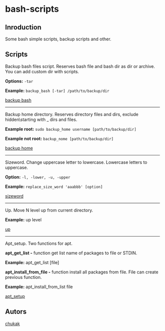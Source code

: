 # bash-scripts
## Inroduction
Some bash simple scripts, backup scripts and other.
## Scripts
Backup bash files script. Reserves bash file and bash dir as dir or archive. You can add custom dir with scripts.

<strong>Options:</strong> `-tar`

<strong>Example:</strong> `backup_bash [-tar] /path/to/backup/dir`

[backup bash](https://github.com/Chukak/bash-scripts/blob/master/backup_bash.sh)
<hr>

Backup home directory. Reserves directory files and dirs, exclude hidden\starting with _ dirs and files.

<strong>Example root:</strong> `sudo backup_home username [path/to/backup/dir]`

<strong>Example not root:</strong> `backup_nome [path/to/backup/dir]`

[backup home](https://github.com/Chukak/bash-scripts/blob/master/backup_home.sh)
<hr>

Sizeword. Change uppercase letter to lowercase. Lowercase letters to uppercase. 

<strong>Option:</strong> `-l, -lower, -u, -upper`

<strong>Example:</strong> `replace_size_word 'aaabbb' [option]`

[sizeword](https://github.com/Chukak/bash-scripts/blob/master/sizeword.sh)
<hr>

Up. Move N level up from current directory.

<strong>Example:</strong> up level 

[up](https://github.com/Chukak/bash-scripts/blob/master/up.sh)
<hr>

Apt_setup. Two functions for apt. 

<strong>apt_get_list -</strong> function get list name of packages to file or STDIN.

<strong>Example:</strong> apt_get_list [file]
  
<strong>apt_install_from_file -</strong> function install all packages from file. File can create previous function.

<strong>Example:</strong> apt_install_from_list file
  
[apt_setup](https://github.com/Chukak/bash-scripts/blob/master/apt_setup.sh) 

## Autors
[chukak](https://github.com/Chukak)
